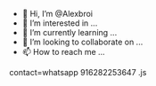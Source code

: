 - 👋 Hi, I’m @Alexbroi
- 👀 I’m interested in ...
- 🌱 I’m currently learning ...
- 💞️ I’m looking to collaborate on ...
- 📫 How to reach me ...

<!---
Alexbroi/Alexbroi is a ✨ special ✨ repository because its `README.md` (this file) appears on your GitHub profile.
You can click the Preview link to take a look at your changes.
--->
contact=whatsapp 916282253647
.js
